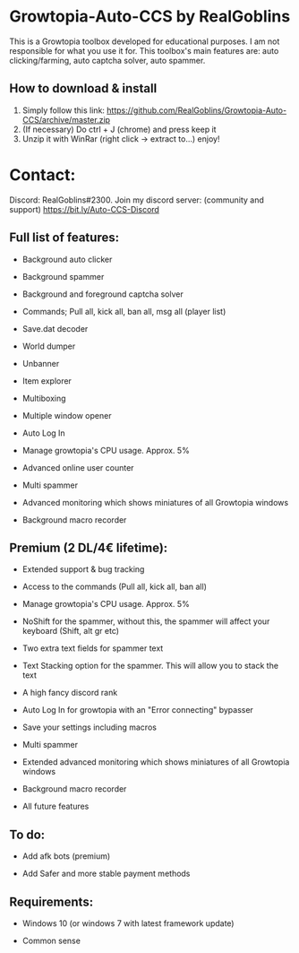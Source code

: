 # Growtopia-Auto-CCS by RealGoblins
This is a Growtopia toolbox developed for educational purposes. I am not responsible for what you use it for. This toolbox's main features are: auto clicking/farming, auto captcha solver, auto spammer.
## How to download & install
1. Simply follow this link: https://github.com/RealGoblins/Growtopia-Auto-CCS/archive/master.zip
2. (If necessary) Do ctrl + J (chrome) and press keep it
4. Unzip it with WinRar (right click -> extract to...)
enjoy!

# Contact:
Discord: RealGoblins#2300. 
Join my discord server:
(community and support) https://bit.ly/Auto-CCS-Discord

 
## Full list of features:

* Background auto clicker

* Background spammer

* Background and foreground captcha solver

* Commands; Pull all, kick all, ban all, msg all (player list)

* Save.dat decoder

* World dumper

* Unbanner

* Item explorer

* Multiboxing

* Multiple window opener

* Auto Log In

* Manage growtopia's CPU usage. Approx. 5%

* Advanced online user counter

* Multi spammer

* Advanced monitoring which shows miniatures of all Growtopia windows

* Background macro recorder

## Premium (2 DL/4€ lifetime):

* Extended support & bug tracking

* Access to the commands (Pull all, kick all, ban all)

* Manage growtopia's CPU usage. Approx. 5%

* NoShift for the spammer, without this, the spammer will affect your keyboard (Shift, alt gr etc)

* Two extra text fields for spammer text

* Text Stacking option for the spammer. This will allow you to stack the text

* A high fancy discord rank

* Auto Log In for growtopia with an "Error connecting" bypasser

* Save your settings including macros

* Multi spammer

* Extended advanced monitoring which shows miniatures of all Growtopia windows

* Background macro recorder

* All future features

## To do:

* Add afk bots (premium)

* Add Safer and more stable payment methods 

## Requirements:

* Windows 10 (or windows 7 with latest framework update)

* Common sense
